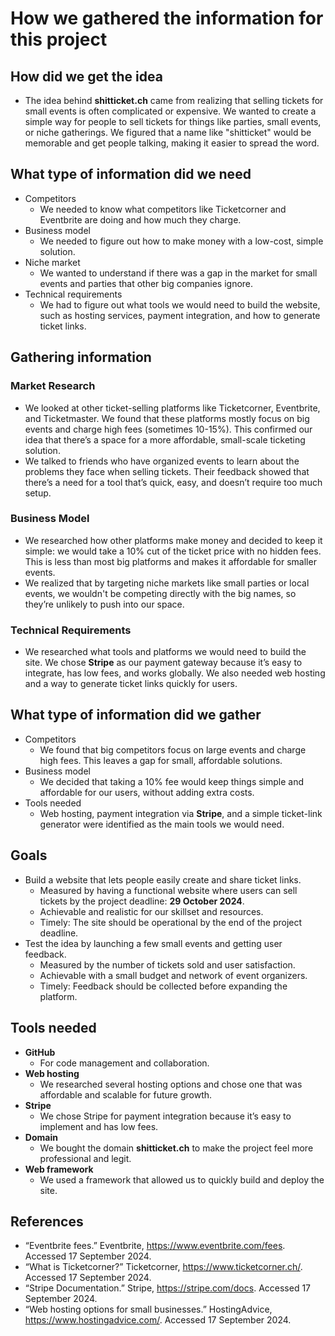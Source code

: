 # How we gathered the information for this project

## How did we get the idea
* The idea behind **shitticket.ch** came from realizing that selling tickets for small events is often complicated or expensive. We wanted to create a simple way for people to sell tickets for things like parties, small events, or niche gatherings. We figured that a name like "shitticket" would be memorable and get people talking, making it easier to spread the word.

## What type of information did we need
* Competitors
  * We needed to know what competitors like Ticketcorner and Eventbrite are doing and how much they charge.
* Business model
  * We needed to figure out how to make money with a low-cost, simple solution.
* Niche market
  * We wanted to understand if there was a gap in the market for small events and parties that other big companies ignore.
* Technical requirements
  * We had to figure out what tools we would need to build the website, such as hosting services, payment integration, and how to generate ticket links.

## Gathering information
### Market Research
* We looked at other ticket-selling platforms like Ticketcorner, Eventbrite, and Ticketmaster. We found that these platforms mostly focus on big events and charge high fees (sometimes 10-15%). This confirmed our idea that there’s a space for a more affordable, small-scale ticketing solution.
* We talked to friends who have organized events to learn about the problems they face when selling tickets. Their feedback showed that there’s a need for a tool that’s quick, easy, and doesn’t require too much setup.

### Business Model
* We researched how other platforms make money and decided to keep it simple: we would take a 10% cut of the ticket price with no hidden fees. This is less than most big platforms and makes it affordable for smaller events.
* We realized that by targeting niche markets like small parties or local events, we wouldn't be competing directly with the big names, so they’re unlikely to push into our space.

### Technical Requirements
* We researched what tools and platforms we would need to build the site. We chose **Stripe** as our payment gateway because it’s easy to integrate, has low fees, and works globally. We also needed web hosting and a way to generate ticket links quickly for users.

## What type of information did we gather
* Competitors
  * We found that big competitors focus on large events and charge high fees. This leaves a gap for small, affordable solutions.
* Business model
  * We decided that taking a 10% fee would keep things simple and affordable for our users, without adding extra costs.
* Tools needed
  * Web hosting, payment integration via **Stripe**, and a simple ticket-link generator were identified as the main tools we would need.

## Goals
* Build a website that lets people easily create and share ticket links.
  * Measured by having a functional website where users can sell tickets by the project deadline: **29 October 2024**.
  * Achievable and realistic for our skillset and resources.
  * Timely: The site should be operational by the end of the project deadline.
* Test the idea by launching a few small events and getting user feedback.
  * Measured by the number of tickets sold and user satisfaction.
  * Achievable with a small budget and network of event organizers.
  * Timely: Feedback should be collected before expanding the platform.

## Tools needed
* **GitHub**
  * For code management and collaboration.
* **Web hosting**
  * We researched several hosting options and chose one that was affordable and scalable for future growth.
* **Stripe**
  * We chose Stripe for payment integration because it’s easy to implement and has low fees.
* **Domain**
  * We bought the domain **shitticket.ch** to make the project feel more professional and legit.
* **Web framework**
  * We used a framework that allowed us to quickly build and deploy the site.
  
## References
* “Eventbrite fees.” Eventbrite, https://www.eventbrite.com/fees. Accessed 17 September 2024.
* “What is Ticketcorner?” Ticketcorner, https://www.ticketcorner.ch/. Accessed 17 September 2024.
* “Stripe Documentation.” Stripe, https://stripe.com/docs. Accessed 17 September 2024.
* “Web hosting options for small businesses.” HostingAdvice, https://www.hostingadvice.com/. Accessed 17 September 2024.
